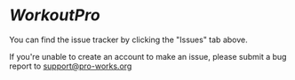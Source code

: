 # *WorkoutPro*

You can find the issue tracker by clicking the "Issues" tab above.

If you're unable to create an account to make an issue, please submit a bug report to support@pro-works.org
